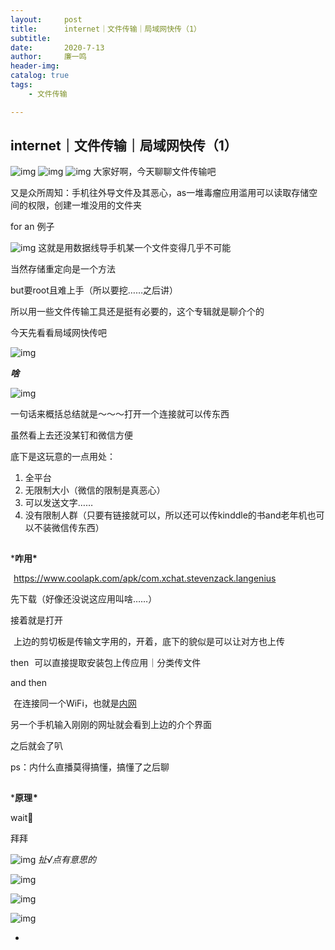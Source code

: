 ```yaml
---
layout:     post
title:      internet｜文件传输｜局域网快传（1）
subtitle:   
date:       2020-7-13
author:     廉一鸣
header-img: 
catalog: true
tags:
    - 文件传输

---
```


## internet｜文件传输｜局域网快传（1）

![img](https://mmbiz.qpic.cn/mmbiz_gif/tMsLbdfwxoM12GmQGZYFy7azn1RM2Izncuqicg2azuCibJyPB4QUKslUmRtlYYXibScaxKCGx7ebczkJLq5mQWhJg/640?wx_fmt=gif&tp=webp&wxfrom=5&wx_lazy=1)
![img](https://mmbiz.qpic.cn/mmbiz_png/tMsLbdfwxoNr19BkJJ802uHqUwMTCa8sD83Ie6fa9CBibdfXsibM80AF8y8NuvrAHf8EyvFX4ATkrrm4aSx31URw/640?wx_fmt=png&tp=webp&wxfrom=5&wx_lazy=1&wx_co=1)
![img](https://mmbiz.qpic.cn/mmbiz_png/tMsLbdfwxoNr19BkJJ802uHqUwMTCa8sHP2wo5cZWH6lBLJTQBZnlT8FkhbmoBnLhxNP7Jc2KhZHPWvu6XlsAQ/640?wx_fmt=png&tp=webp&wxfrom=5&wx_lazy=1&wx_co=1)
大家好啊，今天聊聊文件传输吧

又是众所周知：手机往外导文件及其恶心，as一堆毒瘤应用滥用可以读取存储空间的权限，创建一堆没用的文件夹

for an 例子

![img](https://mmbiz.qpic.cn/mmbiz_jpg/tMsLbdfwxoNC9HibvMPC6pdoV5hRBiavlECbsQAQdLdDj8lgco3qpibzAVweIJMs1bFNHDT5VovKHIDhaTbejfdRw/640?wx_fmt=jpeg&tp=webp&wxfrom=5&wx_lazy=1&wx_co=1)
这就是用数据线导手机某一个文件变得几乎不可能

当然存储重定向是一个方法

but要root且难上手（所以要挖……之后讲）

所以用一些文件传输工具还是挺有必要的，这个专辑就是聊介个的

今天先看看局域网快传吧



![img](https://mmbiz.qpic.cn/mmbiz_png/tMsLbdfwxoM12GmQGZYFy7azn1RM2IznldnbaicFIpNnKejI3fo2HevqRhvWHQ8k8TXI8CgyfSN0qVGbqWJj3Wg/640?wx_fmt=png&tp=webp&wxfrom=5&wx_lazy=1&wx_co=1)





***啥***

![img](https://mmbiz.qpic.cn/mmbiz_png/tMsLbdfwxoM12GmQGZYFy7azn1RM2IznibrWgBLOicIoeicsg3LGoSS6wTeO5SJomic3dofibictDVGkkudHjOHZekDA/640?wx_fmt=png&tp=webp&wxfrom=5&wx_lazy=1&wx_co=1)

一句话来概括总结就是～～～打开一个连接就可以传东西

虽然看上去还没某钉和微信方便

底下是这玩意的一点用处：

1. 全平台
2. 无限制大小（微信的限制是真恶心）
3. 可以发送文字……
4. 没有限制人群（只要有链接就可以，所以还可以传kinddle的书and老年机也可以不装微信传东西）



![img](data:image/gif;base64,iVBORw0KGgoAAAANSUhEUgAAAAEAAAABCAYAAAAfFcSJAAAADUlEQVQImWNgYGBgAAAABQABh6FO1AAAAABJRU5ErkJggg==)



***咋用\***

![img](data:image/gif;base64,iVBORw0KGgoAAAANSUhEUgAAAAEAAAABCAYAAAAfFcSJAAAADUlEQVQImWNgYGBgAAAABQABh6FO1AAAAABJRU5ErkJggg==)
https://www.coolapk.com/apk/com.xchat.stevenzack.langenius

先下载（好像还没说这应用叫啥……）

接着就是打开

![img](data:image/gif;base64,iVBORw0KGgoAAAANSUhEUgAAAAEAAAABCAYAAAAfFcSJAAAADUlEQVQImWNgYGBgAAAABQABh6FO1AAAAABJRU5ErkJggg==)
上边的剪切板是传输文字用的，开着，底下的貌似是可以让对方也上传

then
![img](data:image/gif;base64,iVBORw0KGgoAAAANSUhEUgAAAAEAAAABCAYAAAAfFcSJAAAADUlEQVQImWNgYGBgAAAABQABh6FO1AAAAABJRU5ErkJggg==)
可以直接提取安装包上传应用｜分类传文件

and then

![img](data:image/gif;base64,iVBORw0KGgoAAAANSUhEUgAAAAEAAAABCAYAAAAfFcSJAAAADUlEQVQImWNgYGBgAAAABQABh6FO1AAAAABJRU5ErkJggg==)
在连接同一个WiFi，也就是[内网](https://mp.weixin.qq.com/s?__biz=MzI4Nzc2MzA3OQ==&mid=2247484361&idx=2&sn=b47776532e5b5432f719eae5782a2fd8&scene=21#wechat_redirect)

另一个手机输入刚刚的网址就会看到上边的介个界面

之后就会了叭

ps：内什么直播莫得搞懂，搞懂了之后聊



![img](data:image/gif;base64,iVBORw0KGgoAAAANSUhEUgAAAAEAAAABCAYAAAAfFcSJAAAADUlEQVQImWNgYGBgAAAABQABh6FO1AAAAABJRU5ErkJggg==)



***原理![img](data:image/gif;base64,iVBORw0KGgoAAAANSUhEUgAAAAEAAAABCAYAAAAfFcSJAAAADUlEQVQImWNgYGBgAAAABQABh6FO1AAAAABJRU5ErkJggg==)\***

wait🤣

拜拜

![img](https://mmbiz.qpic.cn/mmbiz_jpg/tMsLbdfwxoPvhibcLnC5hTcXqKITTp19Os0eaE28ibFHd1diborCdq4BOb32R37jcoPQmJibxk3ibbS3xQp2L4TXicvg/640?wx_fmt=jpeg&tp=webp&wxfrom=5&wx_lazy=1&wx_co=1)
*扯√点有意思的*

![img](https://mmbiz.qpic.cn/mmbiz_png/tMsLbdfwxoPvhibcLnC5hTcXqKITTp19Ovpehh5NLA7iby74dePuZNdVwMfh4UKhoyklYRR7ODOtmvbaaeBdf4Og/640?wx_fmt=png&tp=webp&wxfrom=5&wx_lazy=1&wx_co=1)

![img](https://mmbiz.qpic.cn/mmbiz_png/tMsLbdfwxoNr19BkJJ802uHqUwMTCa8sHP2wo5cZWH6lBLJTQBZnlT8FkhbmoBnLhxNP7Jc2KhZHPWvu6XlsAQ/640?wx_fmt=png&tp=webp&wxfrom=5&wx_lazy=1&wx_co=1)

![img](https://mmbiz.qpic.cn/mmbiz_gif/tMsLbdfwxoNr19BkJJ802uHqUwMTCa8sOXAZuEvTzIUvibjyVAlfEZsQLY2X3fcOFZg9Es1rBuEQmZyVSFCMAnA/640?wx_fmt=gif&tp=webp&wxfrom=5&wx_lazy=1)



*